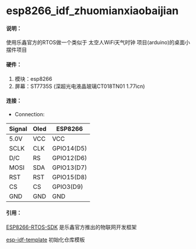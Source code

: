# esp8266_idf_zhuomianxiaobaijian

#### 说明：

使用乐鑫官方的RTOS做一个类似于 太空人WiFi天气时钟 项目(arduino)的桌面小摆件项目

#### 硬件：

1. 模块：esp8266
2. 屏幕：ST7735S  (深超光电液晶玻璃CT018TN01 1.77icn)

#### 连接：
* Connection:  

| Signal    | Oled   | ESP8266    |
|-----------|--------|--------    |
| 5.0V      | VCC    | VCC        |
| SCLK      | CLK    | GPIO14(D5) |
| D/C       | RS     | GPIO12(D6) |
| MOSI      | SDA    | GPIO13(D7) |
| RST       | RST    | GPIO15(D8) |
| CS        | CS     | GPIO3(D9)  |
| GND       | GND    | GND        |

#### 引用：

[ESP8266-RTOS-SDK](https://github.com/espressif/ESP8266_RTOS_SDK/tree/master) 是乐鑫官方推出的物联网开发框架

[esp-idf-template](https://github.com/espressif/esp-idf-template) 初始化仓库模板
